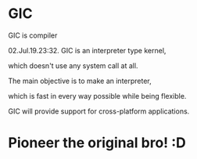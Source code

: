 # GIC
GIC is compiler

  02.Jul.19.23:32.
  GIC is an interpreter type kernel,
  
  which doesn't use any system call at all.
  
  The main objective is to make an interpreter, 
  
  which is fast in every way possible while being flexible.
  
  GIC will provide support for cross-platform applications.
  
  # Pioneer the original bro! :D   
